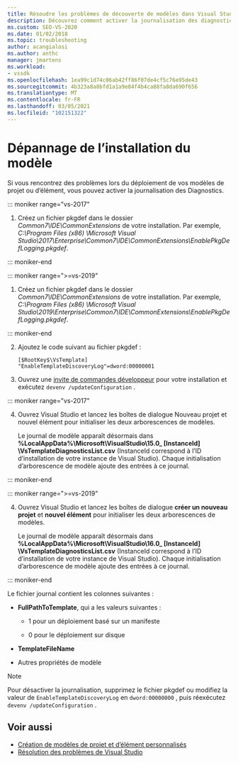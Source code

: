 ```yaml
---
title: Résoudre les problèmes de découverte de modèles dans Visual Studio | Microsoft Docs
description: Découvrez comment activer la journalisation des diagnostics pour résoudre les problèmes de déploiement de projets et de modèles personnalisés dans le kit de développement logiciel (SDK) Visual Studio.
ms.custom: SEO-VS-2020
ms.date: 01/02/2018
ms.topic: troubleshooting
author: acangialosi
ms.author: anthc
manager: jmartens
ms.workload:
- vssdk
ms.openlocfilehash: 1ea99c1d74c06ab42ff86f07de4cf5c76e95de43
ms.sourcegitcommit: 4b323a8a8bfd1a1a9e84f4b4ca88fa8da690f656
ms.translationtype: MT
ms.contentlocale: fr-FR
ms.lasthandoff: 03/05/2021
ms.locfileid: "102151322"
---
```

# <a name="troubleshooting-template-installation"></a>Dépannage de l’installation du modèle

Si vous rencontrez des problèmes lors du déploiement de vos modèles de projet ou d’élément, vous pouvez activer la journalisation des Diagnostics.

::: moniker range="vs-2017"

1. Créez un fichier pkgdef dans le dossier *Common7\IDE\CommonExtensions* de votre installation. Par exemple, *C:\Program Files (x86) \Microsoft Visual Studio\2017\Enterprise\Common7\IDE\CommonExtensions\EnablePkgDefLogging.pkgdef*.

::: moniker-end

::: moniker range=">=vs-2019"

1. Créez un fichier pkgdef dans le dossier *Common7\IDE\CommonExtensions* de votre installation. Par exemple, *C:\Program Files (x86) \Microsoft Visual Studio\2019\Enterprise\Common7\IDE\CommonExtensions\EnablePkgDefLogging.pkgdef*.

::: moniker-end

2. Ajoutez le code suivant au fichier pkgdef :

    ```
    [$RootKey$\VsTemplate]
    "EnableTemplateDiscoveryLog"=dword:00000001
    ```

3. Ouvrez une [invite de commandes développeur](../ide/reference/command-prompt-powershell.md) pour votre installation et exécutez `devenv /updateConfiguration` .

::: moniker range="vs-2017"

4. Ouvrez Visual Studio et lancez les boîtes de dialogue Nouveau projet et nouvel élément pour initialiser les deux arborescences de modèles.

   Le journal de modèle apparaît désormais dans **%LocalAppData%\Microsoft\VisualStudio\15.0_ [InstanceId] \VsTemplateDiagnosticsList.csv** (InstanceId correspond à l’ID d’installation de votre instance de Visual Studio). Chaque initialisation d’arborescence de modèle ajoute des entrées à ce journal.

::: moniker-end

::: moniker range=">=vs-2019"

4. Ouvrez Visual Studio et lancez les boîtes de dialogue **créer un nouveau projet** et **nouvel élément** pour initialiser les deux arborescences de modèles.

   Le journal de modèle apparaît désormais dans **%LocalAppData%\Microsoft\VisualStudio\16.0_ [InstanceId] \VsTemplateDiagnosticsList.csv** (InstanceId correspond à l’ID d’installation de votre instance de Visual Studio). Chaque initialisation d’arborescence de modèle ajoute des entrées à ce journal.

::: moniker-end

Le fichier journal contient les colonnes suivantes :

- **FullPathToTemplate**, qui a les valeurs suivantes :

  - 1 pour un déploiement basé sur un manifeste

  - 0 pour le déploiement sur disque

- **TemplateFileName**

- Autres propriétés de modèle

> [!NOTE]
> Pour désactiver la journalisation, supprimez le fichier pkgdef ou modifiez la valeur de `EnableTemplateDiscoveryLog` en `dword:00000000` , puis réexécutez `devenv /updateConfiguration` .

## <a name="see-also"></a>Voir aussi

- [Création de modèles de projet et d’élément personnalisés](creating-custom-project-and-item-templates.md)
- [Résolution des problèmes de Visual Studio](/troubleshoot/visualstudio/welcome-visual-studio/)
